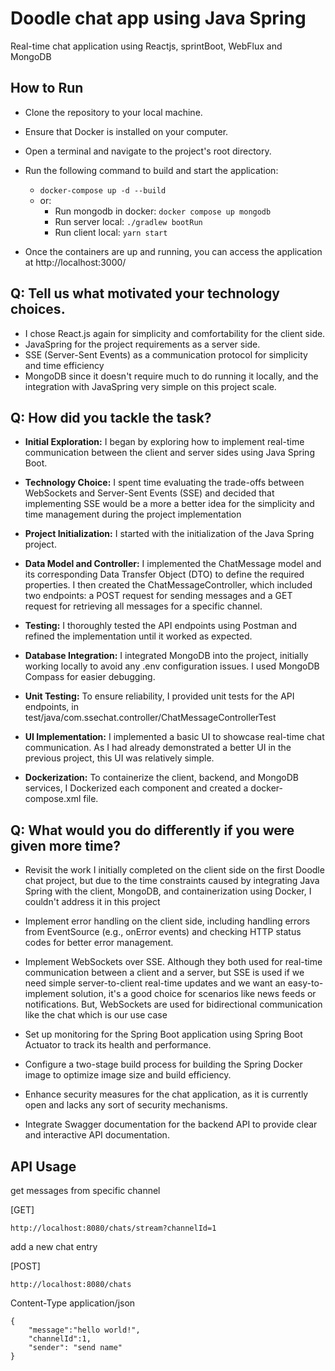 

# Doodle chat app using Java Spring

Real-time chat application using Reactjs, sprintBoot, WebFlux and MongoDB

## How to Run

* Clone the repository to your local machine.
* Ensure that Docker is installed on your computer.
* Open a terminal and navigate to the project's root directory.
* Run the following command to build and start the application:
    * ```docker-compose up -d --build```
    * or:
        * Run mongodb in docker: ```docker compose up mongodb```
        * Run server local: ```./gradlew bootRun```
        * Run client local: ```yarn start```

* Once the containers are up and running, you can access the application at http://localhost:3000/

## Q: Tell us what motivated your technology choices.
- I chose React.js again for simplicity and comfortability for the client side. 
- JavaSpring for the project requirements as a server side.
- SSE (Server-Sent Events) as a communication protocol for simplicity and time efficiency
- MongoDB since it doesn't require much to do running it locally, and the integration with JavaSpring very simple on this project scale.

## Q: How did you tackle the task?

- **Initial Exploration:** I began by exploring how to implement real-time communication between the client and server sides using Java Spring Boot.

- **Technology Choice:** I spent time evaluating the trade-offs between WebSockets and Server-Sent Events (SSE) and decided that implementing SSE would be a more a better idea for the simplicity and time management during the project implementation

- **Project Initialization:** I started with the initialization of the Java Spring project.

- **Data Model and Controller:** I implemented the ChatMessage model and its corresponding Data Transfer Object (DTO) to define the required properties. I then created the ChatMessageController, which included two endpoints: a POST request for sending messages and a GET request for retrieving all messages for a specific channel.

- **Testing:** I thoroughly tested the API endpoints using Postman and refined the implementation until it worked as expected.

- **Database Integration:** I integrated MongoDB into the project, initially working locally to avoid any .env configuration issues. I used MongoDB Compass for easier debugging.

- **Unit Testing:** To ensure reliability, I provided unit tests for the API endpoints, in test/java/com.ssechat.controller/ChatMessageControllerTest

- **UI Implementation:** I implemented a basic UI to showcase real-time chat communication. As I had already demonstrated a better UI in the previous project, this UI was relatively simple.

- **Dockerization:** To containerize the client, backend, and MongoDB services, I Dockerized each component and created a docker-compose.xml file.




## Q: What would you do differently if you were given more time?

- Revisit the work I initially completed on the client side on the first Doodle chat project, but due to the time constraints caused by integrating Java Spring with the client, MongoDB, and containerization using Docker, I couldn't address it in this project

- Implement error handling on the client side, including handling errors from EventSource (e.g., onError events) and checking HTTP status codes for better error management.

- Implement WebSockets over SSE. Although they both used for real-time communication between a client and a server, but SSE is used if we need simple server-to-client real-time updates and we want an easy-to-implement solution, it's a good choice for scenarios like news feeds or notifications. But, WebSockets are used for bidirectional communication like the chat which is our use case

- Set up monitoring for the Spring Boot application using Spring Boot Actuator to track its health and performance.

- Configure a two-stage build process for building the Spring Docker image to optimize image size and build efficiency.

- Enhance security measures for the chat application, as it is currently open and lacks any sort of security mechanisms.

- Integrate Swagger documentation for the backend API to provide clear and interactive API documentation.

## API Usage

get messages from specific channel

[GET]

    http://localhost:8080/chats/stream?channelId=1

add a new chat entry

[POST]

    http://localhost:8080/chats

Content-Type application/json

    {
        "message":"hello world!",
        "channelId":1,
        "sender": "send name"
    }


